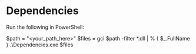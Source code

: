 # Dependencies

Run the following in PowerShell:

$path = "<your_path_here>"
$files = gci $path -filter *.dll |  % { $_.FullName }
.\Dependencies.exe $files
